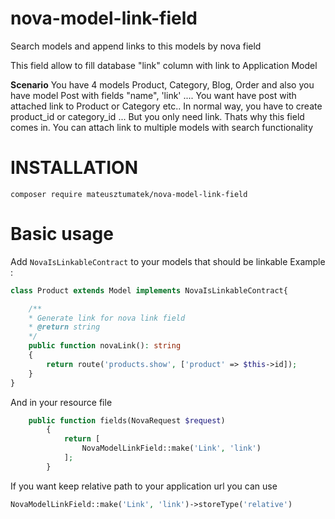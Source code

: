# nova-model-link-field
Search models and append links to this models by nova field

This field allow to fill database "link" column with link to Application Model

**Scenario**
You have 4 models Product, Category, Blog, Order
and also you have model Post with fields "name", 'link' ....
You want have post with attached link to Product or Category etc.. 
In normal way, you have to create product_id or category_id ...
But you only need link. Thats why this field comes in. You can attach link to multiple models with search functionality

# INSTALLATION

```
composer require mateusztumatek/nova-model-link-field 
```

# Basic usage

Add ```NovaIsLinkableContract``` to your models that should be linkable
Example : 
```php
class Product extends Model implements NovaIsLinkableContract{

    /**
    * Generate link for nova link field 
    * @return string
    */
    public function novaLink(): string
    {
        return route('products.show', ['product' => $this->id]);
    }
}
```

And in your resource file
```php
    public function fields(NovaRequest $request)
        {
            return [                                          
                NovaModelLinkField::make('Link', 'link')
            ];
        }
```
If you want keep relative path to your application url you can use

```php
NovaModelLinkField::make('Link', 'link')->storeType('relative')
```
